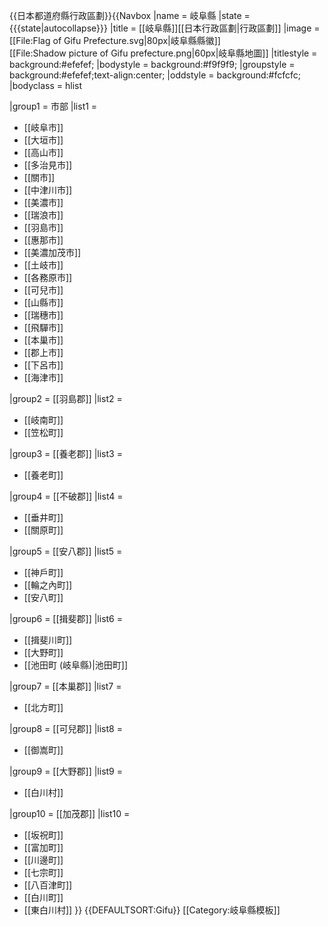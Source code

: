 <noinclude>{{日本都道府縣行政區劃}}</noinclude>{{Navbox
|name = 岐阜縣
|state = {{{state|autocollapse}}}
|title = [[岐阜縣]][[日本行政區劃|行政區劃]]
|image = [[File:Flag of Gifu Prefecture.svg|80px|岐阜縣縣徽]]<br />[[File:Shadow picture of Gifu prefecture.png|60px|岐阜縣地圖]]
|titlestyle = background:#efefef;
|bodystyle = background:#f9f9f9;
|groupstyle = background:#efefef;text-align:center;
|oddstyle = background:#fcfcfc;
|bodyclass = hlist

|group1 = 市部
|list1 =
* [[岐阜市]]
* [[大垣市]]
* [[高山市]]
* [[多治見市]]
* [[關市]]
* [[中津川市]]
* [[美濃市]]
* [[瑞浪市]]
* [[羽島市]]
* [[惠那市]]
* [[美濃加茂市]]
* [[土岐市]]
* [[各務原市]]
* [[可兒市]]
* [[山縣市]]
* [[瑞穗市]]
* [[飛驒市]]
* [[本巢市]]
* [[郡上市]]
* [[下呂市]]
* [[海津市]]

|group2 = [[羽島郡]]
|list2 = 
* [[岐南町]]
* [[笠松町]]

|group3 = [[養老郡]]
|list3 =
* [[養老町]]

|group4 = [[不破郡]]
|list4 =
* [[垂井町]]
* [[關原町]]

|group5 = [[安八郡]]
|list5 =
* [[神戶町]]
* [[輪之內町]]
* [[安八町]]

|group6 = [[揖斐郡]]
|list6 =
* [[揖斐川町]]
* [[大野町]]
* [[池田町 (岐阜縣)|池田町]]

|group7 = [[本巢郡]]
|list7 =
* [[北方町]]

|group8 = [[可兒郡]]
|list8 =
* [[御嵩町]]

|group9 = [[大野郡]]
|list9 =
* [[白川村]]

|group10 = [[加茂郡]]
|list10 =
* [[坂祝町]]
* [[富加町]]
* [[川邊町]]
* [[七宗町]]
* [[八百津町]]
* [[白川町]]
* [[東白川村]]
}}<noinclude>
{{DEFAULTSORT:Gifu}}
[[Category:岐阜縣模板]]
</noinclude>